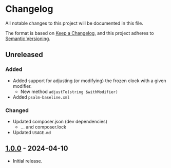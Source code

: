 # Changelog

All notable changes to this project will be documented in this file.

The format is based on [Keep a Changelog](https://keepachangelog.com/en/1.1.0/),
and this project adheres to [Semantic Versioning](https://semver.org/spec/v2.0.0.html).

## Unreleased

### Added

  * Added support for adjusting (or modifying) the frozen clock with a given modifier.
    * New method `adjustTo(string $withModifier)`
  * Added `psalm-baseline.xml`

### Changed

  * Updated composer.json (dev dependencies)
    * ... and composer.lock
  * Updated `USAGE.md` 


## [1.0.0] - 2024-04-10

 * Initial release.

[1.0.0]: https://github.com/ericsizemore/clock/releases/tag/1.0.0
